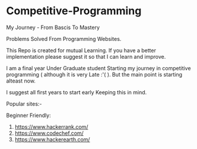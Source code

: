 # Competitive-Programming
My Journey -  From Bascis To Mastery

Problems Solved From Programming Websites.

This Repo is created for mutual Learning. If you have a better implementation please suggest it so that I can learn and improve.

I am a final year Under Graduate student Starting my journey in competitive programming ( although it is very Late :'( ).
But the main point is starting alteast now. 

I suggest all first years to start early Keeping this in mind.

Popular sites:-

Beginner Friendly:
1. https://www.hackerrank.com/
2. https://www.codechef.com/
3. https://www.hackerearth.com/

